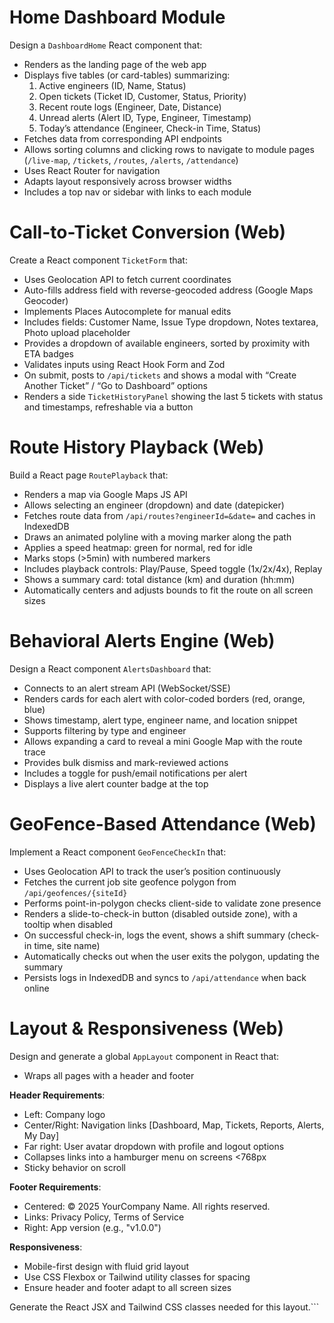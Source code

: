 # Home Dashboard Module

Design a `DashboardHome` React component that:
- Renders as the landing page of the web app
- Displays five tables (or card-tables) summarizing:
  1. Active engineers (ID, Name, Status)
  2. Open tickets (Ticket ID, Customer, Status, Priority)
  3. Recent route logs (Engineer, Date, Distance)
  4. Unread alerts (Alert ID, Type, Engineer, Timestamp)
  5. Today’s attendance (Engineer, Check-in Time, Status)
- Fetches data from corresponding API endpoints
- Allows sorting columns and clicking rows to navigate to module pages (`/live-map`, `/tickets`, `/routes`, `/alerts`, `/attendance`)
- Uses React Router for navigation
- Adapts layout responsively across browser widths
- Includes a top nav or sidebar with links to each module


# Call-to-Ticket Conversion (Web)

Create a React component `TicketForm` that:
- Uses Geolocation API to fetch current coordinates
- Auto-fills address field with reverse-geocoded address (Google Maps Geocoder)
- Implements Places Autocomplete for manual edits
- Includes fields: Customer Name, Issue Type dropdown, Notes textarea, Photo upload placeholder
- Provides a dropdown of available engineers, sorted by proximity with ETA badges
- Validates inputs using React Hook Form and Zod
- On submit, posts to `/api/tickets` and shows a modal with “Create Another Ticket” / “Go to Dashboard” options
- Renders a side `TicketHistoryPanel` showing the last 5 tickets with status and timestamps, refreshable via a button

# Route History Playback (Web)

Build a React page `RoutePlayback` that:
- Renders a map via Google Maps JS API
- Allows selecting an engineer (dropdown) and date (datepicker)
- Fetches route data from `/api/routes?engineerId=&date=` and caches in IndexedDB
- Draws an animated polyline with a moving marker along the path
- Applies a speed heatmap: green for normal, red for idle
- Marks stops (>5min) with numbered markers
- Includes playback controls: Play/Pause, Speed toggle (1x/2x/4x), Replay
- Shows a summary card: total distance (km) and duration (hh:mm)
- Automatically centers and adjusts bounds to fit the route on all screen sizes

# Behavioral Alerts Engine (Web)

Design a React component `AlertsDashboard` that:
- Connects to an alert stream API (WebSocket/SSE)
- Renders cards for each alert with color-coded borders (red, orange, blue)
- Shows timestamp, alert type, engineer name, and location snippet
- Supports filtering by type and engineer
- Allows expanding a card to reveal a mini Google Map with the route trace
- Provides bulk dismiss and mark-reviewed actions
- Includes a toggle for push/email notifications per alert
- Displays a live alert counter badge at the top

# GeoFence-Based Attendance (Web)

Implement a React component `GeoFenceCheckIn` that:
- Uses Geolocation API to track the user’s position continuously
- Fetches the current job site geofence polygon from `/api/geofences/{siteId}`
- Performs point-in-polygon checks client-side to validate zone presence
- Renders a slide-to-check-in button (disabled outside zone), with a tooltip when disabled
- On successful check-in, logs the event, shows a shift summary (check-in time, site name)
- Automatically checks out when the user exits the polygon, updating the summary
- Persists logs in IndexedDB and syncs to `/api/attendance` when back online

# Layout & Responsiveness (Web)

Design and generate a global `AppLayout` component in React that:
- Wraps all pages with a header and footer

**Header Requirements**:
- Left: Company logo
- Center/Right: Navigation links [Dashboard, Map, Tickets, Reports, Alerts, My Day]
- Far right: User avatar dropdown with profile and logout options
- Collapses links into a hamburger menu on screens <768px
- Sticky behavior on scroll

**Footer Requirements**:
- Centered: © 2025 YourCompany Name. All rights reserved.
- Links: Privacy Policy, Terms of Service
- Right: App version (e.g., "v1.0.0")

**Responsiveness**:
- Mobile-first design with fluid grid layout
- Use CSS Flexbox or Tailwind utility classes for spacing
- Ensure header and footer adapt to all screen sizes

Generate the React JSX and Tailwind CSS classes needed for this layout.```
